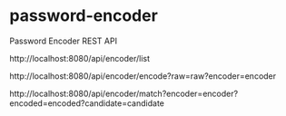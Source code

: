 # password-encoder
Password Encoder REST API

http://localhost:8080/api/encoder/list

http://localhost:8080/api/encoder/encode?raw=raw?encoder=encoder

http://localhost:8080/api/encoder/match?encoder=encoder?encoded=encoded?candidate=candidate

